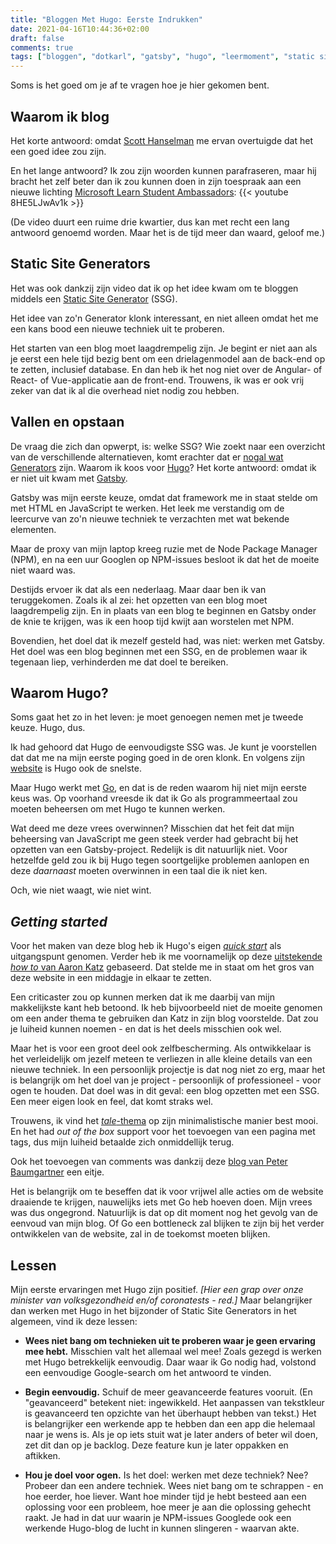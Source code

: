 ```yaml
---
title: "Bloggen Met Hugo: Eerste Indrukken"
date: 2021-04-16T10:44:36+02:00
draft: false
comments: true
tags: ["bloggen", "dotkarl", "gatsby", "hugo", "leermoment", "static site generator"]
---
```


Soms is het goed om je af te vragen hoe je hier gekomen bent.


## Waarom ik blog


Het korte antwoord: omdat [Scott Hanselman](https://www.hanselman.com/) me ervan overtuigde dat het een goed idee zou zijn. 


En het lange antwoord? Ik zou zijn woorden kunnen parafraseren, maar hij bracht het zelf beter dan ik zou kunnen doen in zijn toespraak aan een nieuwe lichting [Microsoft Learn Student Ambassadors](https://studentambassadors.microsoft.com/):
{{< youtube 8HE5LJwAv1k >}}


(De video duurt een ruime drie kwartier, dus kan met recht een lang antwoord genoemd worden. Maar het is de tijd meer dan waard, geloof me.)


## Static Site Generators


Het was ook dankzij zijn video dat ik op het idee kwam om te bloggen middels een [Static Site Generator](https://jamstack.org/glossary/ssg/) (SSG). 


Het idee van zo'n Generator klonk interessant, en niet alleen omdat het me een kans bood een nieuwe techniek uit te proberen. 


Het starten van een blog moet laagdrempelig zijn. Je begint er niet aan als je eerst een hele tijd bezig bent om een drielagenmodel aan de back-end op te zetten, inclusief database. En dan heb ik het nog niet over de Angular- of React- of Vue-applicatie aan de front-end. Trouwens, ik was er ook vrij zeker van dat ik al die overhead niet nodig zou hebben. 


## Vallen en opstaan


De vraag die zich dan opwerpt, is: welke SSG? Wie zoekt naar een overzicht van de verschillende alternatieven, komt erachter dat er [nogal wat Generators](https://jamstack.org/generators/) zijn. Waarom ik koos voor [Hugo](https://gohugo.io/)? Het korte antwoord: omdat ik er niet uit kwam met [Gatsby](https://www.gatsbyjs.com/).


Gatsby was mijn eerste keuze, omdat dat framework me in staat stelde om met HTML en JavaScript te werken. Het leek me verstandig om de leercurve van zo'n nieuwe techniek te verzachten met wat bekende elementen. 


Maar de proxy van mijn laptop kreeg ruzie met de Node Package Manager (NPM), en na een uur Googlen op NPM-issues besloot ik dat het de moeite niet waard was.


Destijds ervoer ik dat als een nederlaag. Maar daar ben ik van teruggekomen. Zoals ik al zei: het opzetten van een blog moet laagdrempelig zijn. En in plaats van een blog te beginnen en Gatsby onder de knie te krijgen, was ik een hoop tijd kwijt aan worstelen met NPM. 


Bovendien, het doel dat ik mezelf gesteld had, was niet: werken met Gatsby. Het doel was een blog beginnen met een SSG, en de problemen waar ik tegenaan liep, verhinderden me dat doel te bereiken.


## Waarom Hugo?


Soms gaat het zo in het leven: je moet genoegen nemen met je tweede keuze. Hugo, dus. 


Ik had gehoord dat Hugo de eenvoudigste SSG was. Je kunt je voorstellen dat dat me na mijn eerste poging goed in de oren klonk. En volgens zijn [website](https://gohugo.io/) is Hugo ook de snelste. 


Maar Hugo werkt met [Go](https://golang.org/), en dat is de reden waarom hij niet mijn eerste keus was. Op voorhand vreesde ik dat ik Go als programmeertaal zou moeten beheersen om met Hugo te kunnen werken. 


Wat deed me deze vrees overwinnen? Misschien dat het feit dat mijn beheersing van JavaScript me geen steek verder had gebracht bij het opzetten van een Gatsby-project. Redelijk is dit natuurlijk niet. Voor hetzelfde geld zou ik bij Hugo tegen soortgelijke problemen aanlopen en deze *daarnaast* moeten overwinnen in een taal die ik niet ken. 


Och, wie niet waagt, wie niet wint.


## *Getting started*


Voor het maken van deze blog heb ik Hugo's eigen [*quick start*](https://gohugo.io/getting-started/quick-start/) als uitgangspunt genomen. Verder heb ik me voornamelijk op deze [uitstekende *how to* van Aaron Katz](https://www.freecodecamp.org/news/how-to-build-a-blog-using-a-static-site-generator-and-a-cdn/) gebaseerd. Dat stelde me in staat om het gros van deze website in een middagje in elkaar te zetten. 


Een criticaster zou op kunnen merken dat ik me daarbij van mijn makkelijkste kant heb betoond. Ik heb bijvoorbeeld niet de moeite genomen om een ander thema te gebruiken dan Katz in zijn blog voorstelde. Dat zou je luiheid kunnen noemen - en dat is het deels misschien ook wel. 


Maar het is voor een groot deel ook zelfbescherming. Als ontwikkelaar is het verleidelijk om jezelf meteen te verliezen in alle kleine details van een nieuwe techniek. In een persoonlijk projectje is dat nog niet zo erg, maar het is belangrijk om het doel van je project - persoonlijk of professioneel - voor ogen te houden. Dat doel was in dit geval: een blog opzetten met een SSG. Een meer eigen look en feel, dat komt straks wel.


Trouwens, ik vind het [*tale*-thema](https://github.com/EmielH/tale-hugo) op zijn minimalistische manier best mooi. En het had *out of the box* support voor het toevoegen van een pagina met tags, dus mijn luiheid betaalde zich onmiddellijk terug.


Ook het toevoegen van comments was dankzij deze [blog van Peter Baumgartner](https://portfolio.peter-baumgartner.net/2017/09/10/how-to-install-disqus-on-hugo/) een eitje. 


Het is belangrijk om te beseffen dat ik voor vrijwel alle acties om de website draaiende te krijgen, nauwelijks iets met Go heb hoeven doen. Mijn vrees was dus ongegrond. Natuurlijk is dat op dit moment nog het gevolg van de eenvoud van mijn blog. Of Go een bottleneck zal blijken te zijn bij het verder ontwikkelen van de website, zal in de toekomst moeten blijken.


## Lessen


Mijn eerste ervaringen met Hugo zijn positief. *[Hier een grap over onze minister van volksgezondheid en/of coronatests - red.]* Maar belangrijker dan werken met Hugo in het bijzonder of Static Site Generators in het algemeen, vind ik deze lessen:


- **Wees niet bang om technieken uit te proberen waar je geen ervaring mee hebt.** Misschien valt het allemaal wel mee! Zoals gezegd is werken met Hugo betrekkelijk eenvoudig. Daar waar ik Go nodig had, volstond een eenvoudige Google-search om het antwoord te vinden.

- **Begin eenvoudig.** Schuif de meer geavanceerde features vooruit. (En "geavanceerd" betekent niet: ingewikkeld. Het aanpassen van tekstkleur is geavanceerd ten opzichte van het überhaupt hebben van tekst.) Het is belangrijker een werkende app te hebben dan een app die helemaal naar je wens is. Als je op iets stuit wat je later anders of beter wil doen, zet dit dan op je backlog. Deze feature kun je later oppakken en aftikken.

- **Hou je doel voor ogen.** Is het doel: werken met deze techniek? Nee? Probeer dan een andere techniek. Wees niet bang om te schrappen - en hoe eerder, hoe liever. Want hoe minder tijd je hebt besteed aan een oplossing voor een probleem, hoe meer je aan die oplossing gehecht raakt. Je had in dat uur waarin je NPM-issues Googlede ook een werkende Hugo-blog de lucht in kunnen slingeren - waarvan akte.
